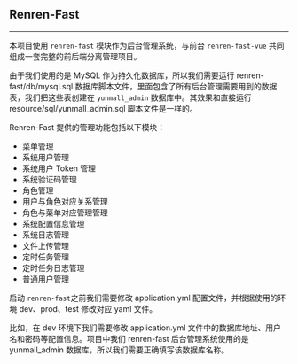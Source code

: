 ## Renren-Fast

---

本项目使用 `renren-fast` 模块作为后台管理系统，与前台 `renren-fast-vue` 共同组成一套完整的前后端分离管理项目。

由于我们使用的是 MySQL 作为持久化数据库，所以我们需要运行 renren-fast/db/mysql.sql 数据库脚本文件，里面包含了所有后台管理需要用到的数据表，我们把这些表创建在 `yunmall_admin` 数据库中。其效果和直接运行 resource/sql/yunmall_admin.sql 脚本文件是一样的。

Renren-Fast 提供的管理功能包括以下模块：

* 菜单管理
* 系统用户管理
* 系统用户 Token 管理
* 系统验证码管理
* 角色管理
* 用户与角色对应关系管理
* 角色与菜单对应管理管理
* 系统配置信息管理
* 系统日志管理
* 文件上传管理
* 定时任务管理
* 定时任务日志管理
* 普通用户管理

启动 `renren-fast`之前我们需要修改 application.yml 配置文件，并根据使用的环境 dev、prod、test 修改对应 yaml 文件。

比如，在 dev 环境下我们需要修改 application.yml 文件中的数据库地址、用户名和密码等配置信息。项目中我们 renren-fast 后台管理系统使用的是 yunmall_admin 数据库，所以我们需要正确填写该数据库名称。